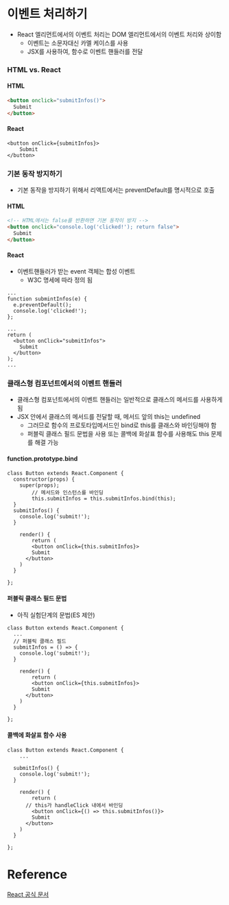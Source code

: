 # 이벤트 처리하기

* React 엘리먼트에서의 이벤트 처리는 DOM 엘리먼트에서의 이벤트 처리와 상이함
  * 이벤트는 소문자대신 카멜 케이스를 사용
  * JSX를 사용하여, 함수로 이벤트 핸들러를 전달



### HTML vs. React

#### HTML

```HTML
<button onclick="submitInfos()">
  Submit
</button>
```



#### React

```React
<button onClick={submitInfos}>
	Submit
</button>
```



### 기본 동작 방지하기

* 기본 동작을 방지하기 위해서 리액트에서는 preventDefault를 명시적으로 호출

#### HTML

```HTML
<!-- HTML에서는 false를 반환하면 기본 동작이 방지 -->
<button onclick="console.log('clicked!'); return false">
  Submit
</button>
```



#### React

* 이벤트핸들러가 받는 event 객체는 합성 이벤트
  * W3C 명세에 따라 정의 됨

```React
...
function submintInfos(e) {
  e.preventDefault();
  console.log('clicked!');
};

...
return (
  <button onClick="submitInfos">
    Submit
  </button>
);
...
```



### 클래스형 컴포넌트에서의 이벤트 핸들러

* 클래스형 컴포넌트에서의 이벤트 핸들러는 일반적으로 클래스의 메서드를 사용하게 됨
* JSX 안에서 클래스의 메서드를 전달할 때, 메서드 앞의 this는 undefined
  * 그러므로 함수의 프로토타입메서드인 bind로 this를 클래스와 바인딩해야 함
  * 퍼블릭 클래스 필드 문법을 사용 또는 콜백에 화살표 함수를 사용해도 this 문제를 해결 가능



#### function.prototype.bind

```React
class Button extends React.Component {
  constructor(props) {
    super(props);
		// 메서드와 인스턴스를 바인딩
		this.submitInfos = this.submitInfos.bind(this);
  }
  submitInfos() {
    console.log('submit!');
  }

	render() {
		return (
    	<button onClick={this.submitInfos}>
      	Submit
      </button>
    )    
  }

};
```



#### 퍼블릭 클래스 필드 문법

* 아직 실험단계의 문법(ES 제안)

```React
class Button extends React.Component {
  ...
  // 퍼블릭 클래스 필드
  submitInfos = () => {
    console.log('submit!');
  }

	render() {
		return (
    	<button onClick={this.submitInfos}>
      	Submit
      </button>
    )    
  }

};
```



#### 콜백에 화살표 함수 사용

```React
class Button extends React.Component {
	...
  
  submitInfos() {
    console.log('submit!');
  }

	render() {
		return (
      // this가 handleClick 내에서 바인딩
    	<button onClick={() => this.submitInfos()}>
      	Submit
      </button>
    )    
  }

};
```



# Reference

[React 공식 문서](https://ko.reactjs.org/)

